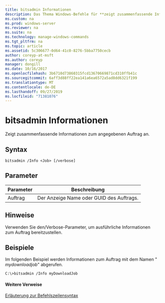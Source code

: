 ```yaml
---
title: bitsadmin Informationen
description: Das Thema Windows-Befehle für **zeigt zusammenfassende Informationen zum angegebenen Auftrag an.** -bizadmin-Informationen
ms.custom: na
ms.prod: windows-server
ms.reviewer: na
ms.suite: na
ms.technology: manage-windows-commands
ms.tgt_pltfrm: na
ms.topic: article
ms.assetid: 5c306677-0d64-41c0-8276-5bba7750cecb
author: coreyp-at-msft
ms.author: coreyp
manager: dongill
ms.date: 10/16/2017
ms.openlocfilehash: 3b6710d73860315fcd13670669871cd310ffb41c
ms.sourcegitcommit: 6aff3d88ff22ea141a6ea6572a5ad8dd6321f199
ms.translationtype: MT
ms.contentlocale: de-DE
ms.lasthandoff: 09/27/2019
ms.locfileid: "71381076"
---
```

# <a name="bitsadmin-info"></a>bitsadmin Informationen



Zeigt zusammenfassende Informationen zum angegebenen Auftrag an.

## <a name="syntax"></a>Syntax

```
bitsadmin /Info <Job> [/verbose]
```

## <a name="parameters"></a>Parameter

|Parameter|Beschreibung|
|---------|-----------|
|Auftrag|Der Anzeige Name oder GUID des Auftrags.|

## <a name="remarks"></a>Hinweise

Verwenden Sie den/Verbose-Parameter, um ausführliche Informationen zum Auftrag bereitzustellen.

## <a name="BKMK_examples"></a>Beispiele

Im folgenden Beispiel werden Informationen zum Auftrag mit dem Namen " *mydownloadjob*" abgerufen.
```
C:\>bitsadmin /Info myDownloadJob
```

#### <a name="additional-references"></a>Weitere Verweise

[Erläuterung zur Befehlszeilensyntax](command-line-syntax-key.md)